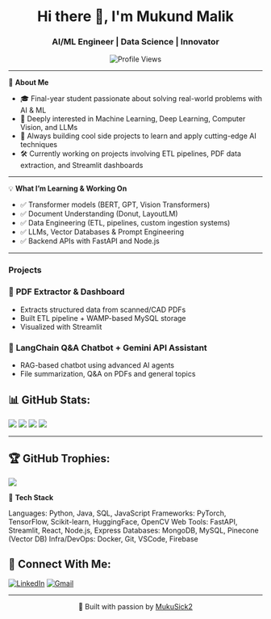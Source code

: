 

<h1 align="center">Hi there 👋, I'm Mukund Malik</h1>
<h3 align="center">AI/ML Engineer | Data Science | Innovator </h3>
<p align="center">
  <img src="https://komarev.com/ghpvc/?username=MukuSick2&label=Profile%20views&color=0e75b6&style=flat" alt="Profile Views" />
</p>

---

🚀 **About Me**
- 🎓 Final-year student passionate about solving real-world problems with AI & ML
- 🤖 Deeply interested in Machine Learning, Deep Learning, Computer Vision, and LLMs
- 🧠 Always building cool side projects to learn and apply cutting-edge AI techniques
- 🛠️ Currently working on projects involving ETL pipelines, PDF data extraction, and Streamlit dashboards

---

💡 **What I’m Learning & Working On**
- ✅ Transformer models (BERT, GPT, Vision Transformers)
- ✅ Document Understanding (Donut, LayoutLM)
- ✅ Data Engineering (ETL, pipelines, custom ingestion systems)
- ✅ LLMs, Vector Databases & Prompt Engineering
- ✅ Backend APIs with FastAPI and Node.js

---
### Projects
### 📄 **PDF Extractor & Dashboard**
- Extracts structured data from scanned/CAD PDFs
- Built ETL pipeline + WAMP-based MySQL storage
- Visualized with Streamlit

### 🤖 **LangChain Q&A Chatbot + Gemini API Assistant**
- RAG-based chatbot using advanced AI agents
- File summarization, Q&A on PDFs and general topics

## 📊 GitHub Stats:

![](https://github-readme-stats.vercel.app/api?username=MukuSick2&theme=radical&hide_border=true&include_all_commits=true&count_private=true)
![](https://github-readme-streak-stats.herokuapp.com?user=MukuSick2&theme=radical&hide_border=true)
![](https://github-readme-stats.vercel.app/api/top-langs/?username=MukuSick2&theme=radical&hide_border=true&layout=compact)
![](https://github-readme-activity-graph.vercel.app/graph?username=MukuSick2&theme=react-dark)

---
## 🏆 GitHub Trophies:

![](https://github-profile-trophy.vercel.app/?username=MukuSick2&theme=radical&no-frame=true&no-bg=true&margin-w=4)

🧰 **Tech Stack**
 
Languages:       Python, Java, SQL, JavaScript
Frameworks:      PyTorch, TensorFlow, Scikit-learn, HuggingFace, OpenCV
Web Tools:       FastAPI, Streamlit, React, Node.js, Express
Databases:       MongoDB, MySQL, Pinecone (Vector DB)
Infra/DevOps:    Docker, Git, VSCode, Firebase

## 🤝 Connect With Me:

[![LinkedIn](https://img.shields.io/badge/linkedin-%230077B5.svg?style=for-the-badge&logo=linkedin&logoColor=white)](https://www.linkedin.com/in/MukundMalik/)
[![Gmail](https://img.shields.io/badge/Gmail-D14836?style=for-the-badge&logo=gmail&logoColor=white)](mailto:mukund3818.be22@chitkara.edu.in)

---

<p align="center">🚀 Built with passion by <a href="https://github.com/MukuSick2">MukuSick2</a></p>
